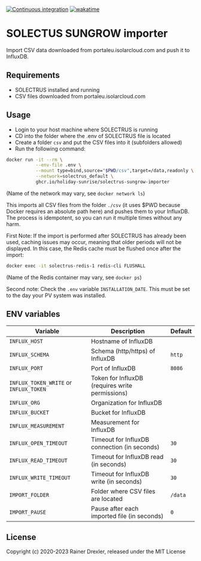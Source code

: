 [![Continuous integration](https://github.com/holiday-sunrise/solectrus-sungrow-importer/actions/workflows/push.yml/badge.svg)](https://github.com/holiday-sunrise/solectrus-sungrow-importer/actions/workflows/push.yml)
[![wakatime](https://wakatime.com/badge/user/697af4f5-617a-446d-ba58-407e7f3e0243/project/0fd4e23c-13b0-43a6-bfe0-2f235cbe9785.svg)](https://wakatime.com/badge/user/697af4f5-617a-446d-ba58-407e7f3e0243/project/0fd4e23c-13b0-43a6-bfe0-2f235cbe9785)

# SOLECTUS SUNGROW importer

Import CSV data downloaded from portaleu.isolarcloud.com and push it to InfluxDB.

## Requirements

- SOLECTRUS installed and running
- CSV files downloaded from portaleu.isolarcloud.com

## Usage

- Login to your host machine where SOLECTRUS is running
- CD into the folder where the .env of SOLECTRUS file is located
- Create a folder `csv` and put the CSV files into it (subfolders allowed)
- Run the following command:

```bash
docker run -it --rm \
           --env-file .env \
           --mount type=bind,source="$PWD/csv",target=/data,readonly \
           --network=solectrus_default \
           ghcr.io/holiday-sunrise/solectrus-sungrow-importer
```

(Name of the network may vary, see `docker network ls`)

This imports all CSV files from the folder `./csv` (it uses $PWD because Docker requires an absolute path here) and pushes them to your InfluxDB.
The process is idempotent, so you can run it multiple times without any harm.

First Note: If the import is performed after SOLECTRUS has already been used, caching issues may occur, meaning that older periods will not be displayed. In this case, the Redis cache must be flushed once after the import:

```bash
docker exec -it solectrus-redis-1 redis-cli FLUSHALL
```

(Name of the Redis container may vary, see `docker ps`)

Second note: Check the `.env` variable `INSTALLATION_DATE`. This must be set to the day your PV system was installed.

## ENV variables

| Variable                               | Description                                     | Default |
| -------------------------------------- | ----------------------------------------------- | ------- |
| `INFLUX_HOST`                          | Hostname of InfluxDB                            |         |
| `INFLUX_SCHEMA`                        | Schema (http/https) of InfluxDB                 | `http`  |
| `INFLUX_PORT`                          | Port of InfluxDB                                | `8086`  |
| `INFLUX_TOKEN_WRITE` or `INFLUX_TOKEN` | Token for InfluxDB (requires write permissions) |         |
| `INFLUX_ORG`                           | Organization for InfluxDB                       |         |
| `INFLUX_BUCKET`                        | Bucket for InfluxDB                             |         |
| `INFLUX_MEASUREMENT`                   | Measurement for InfluxDB                        |         |
| `INFLUX_OPEN_TIMEOUT`                  | Timeout for InfluxDB connection (in seconds)    | `30`    |
| `INFLUX_READ_TIMEOUT`                  | Timeout for InfluxDB read (in seconds)          | `30`    |
| `INFLUX_WRITE_TIMEOUT`                 | Timeout for InfluxDB write (in seconds)         | `30`    |
| `IMPORT_FOLDER`                        | Folder where CSV files are located              | `/data` |
| `IMPORT_PAUSE`                         | Pause after each imported file (in seconds)     | `0`     |

## License

Copyright (c) 2020-2023 Rainer Drexler, released under the MIT License
